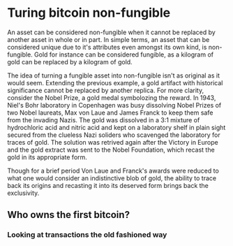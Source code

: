 # Turing bitcoin non-fungible

An asset can be considered non-fungible when it cannot be replaced by another asset in whole or in part. In simple terms, an asset that can be considered unique due to it's attributes even amongst its own kind, is non-fungible. Gold for instance can be considered fungible, as a kilogram of gold can be replaced by a kilogram of gold.

The idea of turning a fungible asset into non-fungible isn't as original as it would seem. Extending the previous example, a gold artifact with historical significance cannot be replaced by another replica. For more clarity, consider the Nobel Prize, a gold medal symbolozing the reward. In 1943, Niel's Bohr laboratory in Copenhagen was busy dissolving Nobel Prizes of two Nobel laureats, Max von Laue and James Franck to keep them safe from the invading Nazis. The gold was dissolved in a 3:1 mixture of hydrochloric acid and nitric acid and kept on a laboratory shelf in plain sight secured from the clueless Nazi soliders who scavenged the laboratory for traces of gold. The solution was retrived again after the Victory in Europe and the gold extract was sent to the Nobel Foundation, which recast the gold in its appropriate form.

Though for a brief period Von Laue and Franck's awards were reduced to what one would consider an indistinctive blob of gold, the ability to trace back its origins and recasting it into its deserved form brings back the exclusivity.

## Who owns the first bitcoin?

### Looking at transactions the old fashioned way

